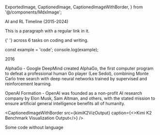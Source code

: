 


  ExportedImage,
  CaptionedImage,
  CaptionedImageWithBorder,
} from '@/components/MdxImage';

AI and RL Timeline (2015-2024)

This is a paragraph with a regular link in it.





{' '}
      across 6 tasks on coding and writing.
    

const example = 'code';
console.log(example);


2016

AlphaGo - Google DeepMind created AlphaGo, the first computer program to defeat a professional human Go player (Lee Sedol), combining Monte Carlo tree search with deep neural networks trained by supervised and reinforcement learning.

OpenAI Formation - OpenAI was founded as a non-profit AI research company by Elon Musk, Sam Altman, and others, with the stated mission to ensure artificial general intelligence benefits all of humanity.

<CaptionedImageWithBorder
  src={kimiK2VizOutput}
  caption={<>Kimi K2 Benchmark Visualization Output</>}
/>

Some code without language

